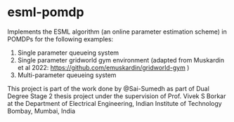 # esml-pomdp

Implements the ESML algorithm (an online parameter estimation scheme) in POMDPs for the following examples:
1. Single parameter queueing system
2. Single parameter gridworld gym environment (adapted from Muskardin et al 2022: https://github.com/emuskardin/gridworld-gym )
3. Multi-parameter queueing system

This project is part of the work done by @Sai-Sumedh as part of Dual Degree Stage 2 thesis project under the supervision of Prof. Vivek S Borkar at the Department of Electrical Engineering, Indian Institute of Technology Bombay, Mumbai, India
